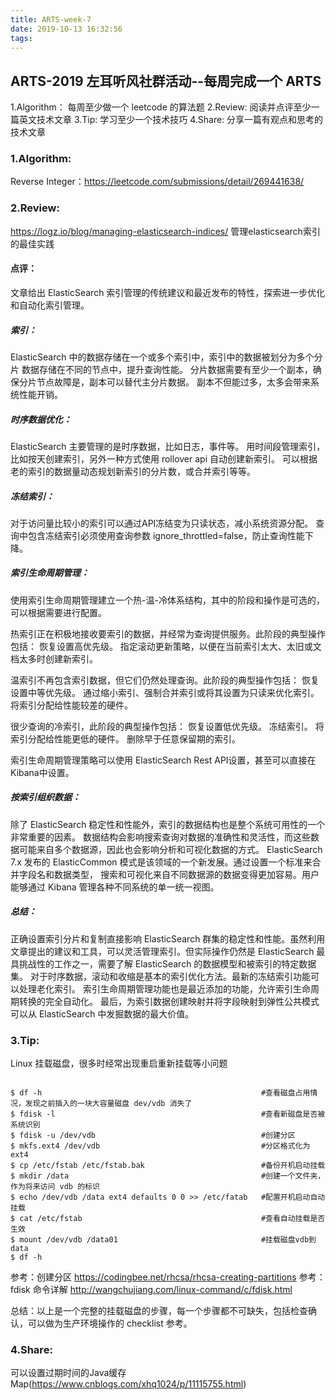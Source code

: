 ```yaml
---
title: ARTS-week-7
date: 2019-10-13 16:32:56
tags:
---
```


## ARTS-2019 左耳听风社群活动--每周完成一个 ARTS
1.Algorithm： 每周至少做一个 leetcode 的算法题
2.Review: 阅读并点评至少一篇英文技术文章
3.Tip: 学习至少一个技术技巧
4.Share: 分享一篇有观点和思考的技术文章

### 1.Algorithm:

Reverse Integer：https://leetcode.com/submissions/detail/269441638/

### 2.Review:

https://logz.io/blog/managing-elasticsearch-indices/
管理elasticsearch索引的最佳实践

#### 点评：
文章给出 ElasticSearch 索引管理的传统建议和最近发布的特性，探索进一步优化和自动化索引管理。

##### 索引：
ElasticSearch 中的数据存储在一个或多个索引中，索引中的数据被划分为多个分片
数据存储在不同的节点中，提升查询性能。
分片数据需要有至少一个副本，确保分片节点故障是，副本可以替代主分片数据。
副本不但能过多，太多会带来系统性能开销。

##### 时序数据优化：
ElasticSearch 主要管理的是时序数据，比如日志，事件等。
用时间段管理索引，比如按天创建索引，另外一种方式使用 rollover api 自动创建新索引。
可以根据老的索引的数据量动态规划新索引的分片数，或合并索引等等。

##### 冻结索引：
对于访问量比较小的索引可以通过API冻结变为只读状态，减小系统资源分配。
查询中包含冻结索引必须使用查询参数 ignore_throttled=false，防止查询性能下降。

##### 索引生命周期管理：
使用索引生命周期管理建立一个热-温-冷体系结构，其中的阶段和操作是可选的，可以根据需要进行配置。

热索引正在积极地接收要索引的数据，并经常为查询提供服务。此阶段的典型操作包括：
恢复设置高优先级。
指定滚动更新策略，以便在当前索引太大、太旧或文档太多时创建新索引。

温索引不再包含索引数据，但它们仍然处理查询。此阶段的典型操作包括：
恢复设置中等优先级。
通过缩小索引、强制合并索引或将其设置为只读来优化索引。
将索引分配给性能较差的硬件。

很少查询的冷索引，此阶段的典型操作包括：
恢复设置低优先级。
冻结索引。
将索引分配给性能更低的硬件。
删除早于任意保留期的索引。

索引生命周期管理策略可以使用 ElasticSearch Rest API设置，甚至可以直接在Kibana中设置。

##### 按索引组织数据：
除了 ElasticSearch 稳定性和性能外，索引的数据结构也是整个系统可用性的一个非常重要的因素。
数据结构会影响搜索查询对数据的准确性和灵活性，而这些数据可能来自多个数据源，因此也会影响分析和可视化数据的方式。
ElasticSearch 7.x 发布的 ElasticCommon 模式是该领域的一个新发展。通过设置一个标准来合并字段名和数据类型，
搜索和可视化来自不同数据源的数据变得更加容易。用户能够通过 Kibana 管理各种不同系统的单一统一视图。

##### 总结：
正确设置索引分片和复制直接影响 ElasticSearch 群集的稳定性和性能。虽然利用文章提出的建议和工具，可以灵活管理索引。但实际操作仍然是 ElasticSearch 最具挑战性的工作之一，需要了解 ElasticSearch 的数据模型和被索引的特定数据集。
对于时序数据，滚动和收缩是基本的索引优化方法。最新的冻结索引功能可以处理老化索引。
索引生命周期管理功能也是最近添加的功能，允许索引生命周期转换的完全自动化。
最后，为索引数据创建映射并将字段映射到弹性公共模式可以从 ElasticSearch 中发掘数据的最大价值。

### 3.Tip:

Linux 挂载磁盘，很多时经常出现重启重新挂载等小问题

``` shell

$ df -h                                                 #查看磁盘占用情况，发现之前插入的一块大容量磁盘 dev/vdb 消失了
$ fdisk -l                                              #查看新磁盘是否被系统识别
$ fdisk -u /dev/vdb                                     #创建分区
$ mkfs.ext4 /dev/vdb                                    #分区格式化为 ext4
$ cp /etc/fstab /etc/fstab.bak                          #备份开机启动挂载
$ mkdir /data                                           #创建一个文件夹，作为将来访问 vdb 的标识
$ echo /dev/vdb /data ext4 defaults 0 0 >> /etc/fatab   #配置开机启动自动挂载
$ cat /etc/fstab                                        #查看自动挂载是否生效
$ mount /dev/vdb /data01                                #挂载磁盘vdb到data
$ df -h

```

参考：创建分区        https://codingbee.net/rhcsa/rhcsa-creating-partitions
参考：fdisk 命令详解  http://wangchujiang.com/linux-command/c/fdisk.html

总结：以上是一个完整的挂载磁盘的步骤，每一个步骤都不可缺失，包括检查确认，可以做为生产环境操作的 checklist 参考。

### 4.Share:

可以设置过期时间的Java缓存Map(https://www.cnblogs.com/xhq1024/p/11115755.html)